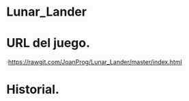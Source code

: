 # Lunar_Lander

# URL del juego.
·https://rawgit.com/JoanProg/Lunar_Lander/master/index.html

# Historial. 
